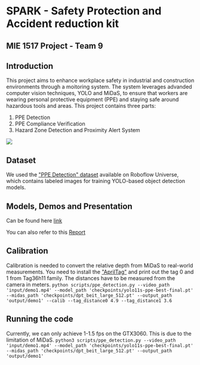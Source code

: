 # SPARK - Safety Protection and Accident reduction kit
## MIE 1517 Project - Team 9

## Introduction
This project aims to enhance workplace safety in industrial and construction environments through a moitoring system. The system leverages advanded computer vision techniques, YOLO and MiDaS, to ensure that workers are wearing personal protective equipment (PPE) and staying safe around hazardous tools and areas.
This project contains three parts:
1. PPE Detection
2. PPE Compliance Verification
3. Hazard Zone Detection and Proximity Alert System
<img src='https://upload.wikimedia.org/wikipedia/commons/9/93/Agentflow_diagram.png'>

## Dataset
We used the ["PPE Detection" dataset](https://universe.roboflow.com/ai-project-yolo/ppe-detection-q897z) available on Roboflow Universe, which contains labeled images for training YOLO-based object detection models.

## Models, Demos and Presentation
Can be found here [link](https://drive.google.com/drive/folders/1_cE00JiE5j_5HQBPhx9-Th2CKNQ3MgVs?usp=sharing)

You can also refer to this [Report](https://github.com/yimingyao1230/mie1517_project/blob/main/reports/progress_report.ipynb)

## Calibration
Calibration is needed to convert the relative depth from MiDaS to real-world measurements.
You need to install the ["AprilTag"](https://april.eecs.umich.edu/software/apriltag) and print out the tag 0 and 1 from Tag36h11 family. The distances have to be measured from the camera in meters.
`python scripts/ppe_detection.py --video_path 'input/demo1.mp4' --model_path 'checkpoints/yolo11s-ppe-best-final.pt' --midas_path 'checkpoints/dpt_beit_large_512.pt' --output_path 'output/demo1' --calib --tag_distance0 4.9 --tag_distance1 3.6`

## Running the code
Currently, we can only achieve 1-1.5 fps on the GTX3060. This is due to the limitation of MiDaS.
`python3 scripts/ppe_detection.py --video_path 'input/demo1.mp4' --model_path 'checkpoints/yolo11s-ppe-best-final.pt' --midas_path 'checkpoints/dpt_beit_large_512.pt' --output_path 'output/demo1'`


